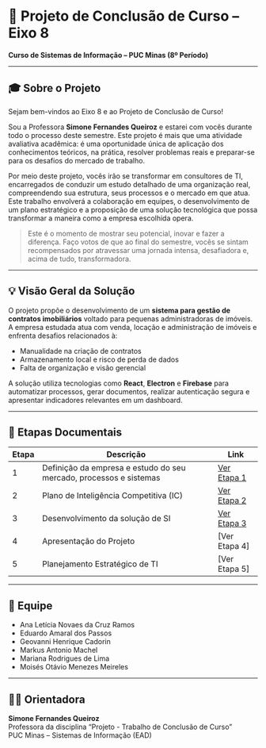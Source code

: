 # 📘 Projeto de Conclusão de Curso – Eixo 8  
**Curso de Sistemas de Informação – PUC Minas (8º Período)**

---

## 🎓 Sobre o Projeto

Sejam bem-vindos ao Eixo 8 e ao Projeto de Conclusão de Curso!

Sou a Professora **Simone Fernandes Queiroz** e estarei com vocês durante todo o processo deste semestre. Este projeto é mais que uma atividade avaliativa acadêmica: é uma oportunidade única de aplicação dos conhecimentos teóricos, na prática, resolver problemas reais e preparar-se para os desafios do mercado de trabalho.

Por meio deste projeto, vocês irão se transformar em consultores de TI, encarregados de conduzir um estudo detalhado de uma organização real, compreendendo sua estrutura, seus processos e o mercado em que atua. Este trabalho envolverá a colaboração em equipes, o desenvolvimento de um plano estratégico e a proposição de uma solução tecnológica que possa transformar a maneira como a empresa escolhida opera.

> Este é o momento de mostrar seu potencial, inovar e fazer a diferença. Faço votos de que ao final do semestre, vocês se sintam recompensados por atravessar uma jornada intensa, desafiadora e, acima de tudo, transformadora.

---

## 💡 Visão Geral da Solução

O projeto propõe o desenvolvimento de um **sistema para gestão de contratos imobiliários** voltado para pequenas administradoras de imóveis. A empresa estudada atua com venda, locação e administração de imóveis e enfrenta desafios relacionados à:

- Manualidade na criação de contratos
- Armazenamento local e risco de perda de dados
- Falta de organização e visão gerencial

A solução utiliza tecnologias como **React**, **Electron** e **Firebase** para automatizar processos, gerar documentos, realizar autenticação segura e apresentar indicadores relevantes em um dashboard.

---

## 📁 Etapas Documentais

| Etapa | Descrição | Link |
|-------|-----------|------|
| 1 | Definição da empresa e estudo do seu mercado, processos e sistemas | [Ver Etapa 1](docs/etapa1/README.md) |
| 2 | Plano de Inteligência Competitiva (IC) | [Ver Etapa 2](docs/etapa2/README.md) |
| 3 | Desenvolvimento da solução de SI | [Ver Etapa 3](docs/etapa3/README.md) |
| 4 | Apresentação do Projeto | [Ver Etapa 4] |
| 5 | Planejamento Estratégico de TI | [Ver Etapa 5] |

---

## 👥 Equipe

- Ana Letícia Novaes da Cruz Ramos  
- Eduardo Amaral dos Passos  
- Geovanni Henrique Cadorin  
- Markus Antonio Machel  
- Mariana Rodrigues de Lima  
- Moisés Otávio Menezes Meireles  

---

## 👩‍🏫 Orientadora

**Simone Fernandes Queiroz**  
Professora da disciplina “Projeto - Trabalho de Conclusão de Curso”  
PUC Minas – Sistemas de Informação (EAD)


